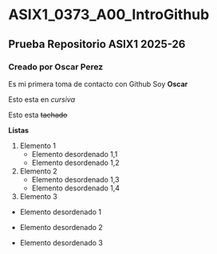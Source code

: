 # ASIX1_0373_A00_IntroGithub

## Prueba Repositorio ASIX1 2025-26

### Creado por Oscar Perez

Es mi primera toma de contacto con Github
Soy **Oscar**

Esto esta en *cursiva*

Esto esta ~~tachado~~


**Listas**

1. Elemento 1
    * Elemento desordenado 1,1
    * Elemento desordenado 1,2
2. Elemento 2
    * Elemento desordenado 1,3
    * Elemento desordenado 1,4
3. Elemento 3 

* Elemento desordenado 1
+ Elemento desordenado 2
- Elemento desordenado 3
